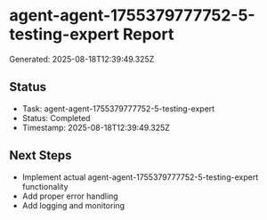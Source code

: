 # agent-agent-1755379777752-5-testing-expert Report

Generated: 2025-08-18T12:39:49.325Z

## Status
- Task: agent-agent-1755379777752-5-testing-expert
- Status: Completed
- Timestamp: 2025-08-18T12:39:49.325Z

## Next Steps
- Implement actual agent-agent-1755379777752-5-testing-expert functionality
- Add proper error handling
- Add logging and monitoring
